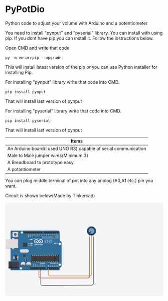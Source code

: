 # PyPotDio
Python code to adjust your volume with Arduino and a potentiometer

You need to install "pynput" and "pyserial" library.
You can install with using pip. If you dont have pip you can install it. Follow the instructions below.

Open  CMD and write that code
```
py -m ensurepip --upgrade
```
This will install latest version of the pip or you can use Python installer for installing Pip.

For installing "pynput" library write that code into CMD.
```
pip install pynput
```
That will install last version of pynput

For installing "pyserial" library write that code into CMD.

```
pip install pyserial
```
That will install last version of pynput

| Items         | 
| ------------- |
| An Arduino board(I used UNO R3) capable of serial communication  | 
| Male to Male jumper wires(Minimum 3)| 
| A Breadboard to prototype easy    | 
| A potantiometer| 

You can plug middle terminal of pot into any anolog (A0,A1 etc.) pin you want. 

Circuit is shown below(Made by Tinkercad)

![alt text](Circuit.png)

